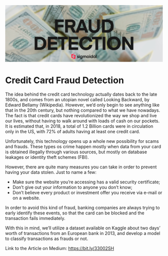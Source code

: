 <img src="/images/Fraud_Detection.jpg" alt="Banner">

# Credit Card Fraud Detection

The idea behind the credit card technology actually dates back to the late 1800s, and comes from an utopian novel called Looking Backward, by Edward Bellamy (Wikipedia). However, we’d only begin to see anything like that in the 20th century, but nothing compared to what we have nowadays.
The fact is that credit cards have revolutionized the way we shop and live our lives, without having to walk around with loads of cash on our pockets. It is estimated that, in 2018, a total of 1.2 Billion cards were in circulation only in the US, with 72% of adults having at least one credit card.

Unfortunately, this technology opens up a whole new possibility for scams and frauds. These types os crime happen mostly when data from your card is obtained illegally through various sources, but mostly on database leakages or identity theft schemes (FBI).

However, there are quite many measures you can take in order to prevent having your data stolen. Just to name a few:

* Make sure the website you’re accessing has a valid security certificate;
* Don’t give out your information to anyone you don’t know;
* Don’t believe every product or investment offer you receive via e-mail or on a website.

In order to avoid this kind of fraud, banking companies are always trying to early identify these events, so that the card can be blocked and the transaction fails immediately.

With this in mind, we’ll utilize a dataset available on Kaggle about two days’ worth of transactions from an European bank in 2013, and develop a model to classify transactions as frauds or not.

Link to the Article on Medium: https://bit.ly/33002SH
